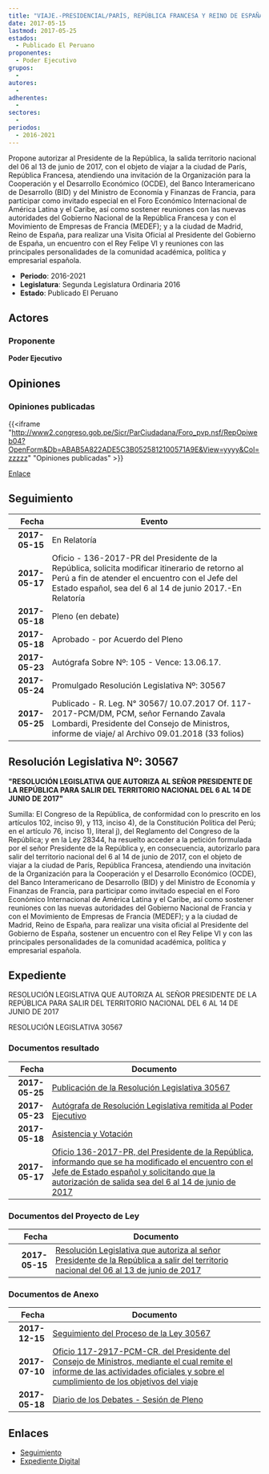 ```yaml
---
title: "VIAJE.-PRESIDENCIAL/PARÍS, REPÚBLICA FRANCESA Y REINO DE ESPAÑA"
date: 2017-05-15
lastmod: 2017-05-25
estados: 
  - Publicado El Peruano
proponentes: 
  - Poder Ejecutivo
grupos: 
  - 
autores: 
  - 
adherentes: 
  - 
sectores: 
  - 
periodos: 
  - 2016-2021
---
```


Propone autorizar al Presidente de la República, la salida territorio nacional del 06 al 13 de junio de 2017, con el objeto de viajar a la ciudad de París, República Francesa, atendiendo una invitación de la Organización para la Cooperación y el Desarrollo Económico (OCDE), del Banco Interamericano de Desarrollo (BID) y del Ministro de Economía y Finanzas de Francia, para participar como invitado especial en el Foro Económico Internacional de América Latina y el Caribe, así como sostener reuniones con las nuevas autoridades del Gobierno Nacional de la República Francesa y con el Movimiento de Empresas de Francia (MEDEF); y a la ciudad de Madrid, Reino de España, para realizar una Visita Oficial al Presidente del Gobierno de España, un encuentro con el Rey Felipe VI y reuniones con las principales personalidades de la comunidad académica, política y empresarial española.

- **Periodo**: 2016-2021
- **Legislatura**: Segunda Legislatura Ordinaria 2016
- **Estado**: Publicado El Peruano

## Actores

### Proponente

**Poder Ejecutivo**


## Opiniones

### Opiniones publicadas

{{<iframe "http://www2.congreso.gob.pe/Sicr/ParCiudadana/Foro_pvp.nsf/RepOpiweb04?OpenForm&Db=ABAB5A822ADE5C3B0525812100571A9E&View=yyyy&Col=zzzzz" "Opiniones publicadas" >}}

[Enlace](http://www2.congreso.gob.pe/Sicr/ParCiudadana/Foro_pvp.nsf/RepOpiweb04?OpenForm&Db=ABAB5A822ADE5C3B0525812100571A9E&View=yyyy&Col=zzzzz)

## Seguimiento

| Fecha | Evento |
|------:|--------|
| **2017-05-15** | En Relatoría|
| **2017-05-17** | Oficio - 136-2017-PR del Presidente de la República, solicita modificar itinerario de retorno al Perú a fin de atender el encuentro con el Jefe del Estado español, sea del 6 al 14 de junio 2017.-En Relatoría|
| **2017-05-18** | Pleno (en debate)|
| **2017-05-18** | Aprobado - por Acuerdo del Pleno|
| **2017-05-23** | Autógrafa Sobre Nº: 105 - Vence: 13.06.17.|
| **2017-05-24** | Promulgado Resolución Legislativa Nº: 30567|
| **2017-05-25** | Publicado - R. Leg. N° 30567/ 10.07.2017 Of. 117-2017-PCM/DM, PCM, señor Fernando Zavala Lombardi, Presidente del Consejo de Ministros, informe de viaje/ al Archivo 09.01.2018 (33 folios)|

## Resolución Legislativa Nº: 30567

**"RESOLUCIÓN LEGISLATIVA QUE AUTORIZA AL SEÑOR PRESIDENTE DE LA REPÚBLICA PARA SALIR DEL TERRITORIO NACIONAL DEL 6 AL 14 DE JUNIO DE 2017"**

Sumilla: El Congreso de la República, de conformidad con lo prescrito en los artículos 102, inciso 9), y 113, inciso 4), de la Constitución Política del Perú; en el artículo 76, inciso 1), literal j), del Reglamento del Congreso de la República; y en la Ley 28344, ha resuelto acceder a la petición formulada por el señor Presidente de la República y, en consecuencia, autorizarlo para salir del territorio nacional del 6 al 14 de junio de 2017, con el objeto de viajar a la ciudad de París, República Francesa, atendiendo una invitación de la Organización para la Cooperación y el Desarrollo Económico (OCDE), del Banco Interamericano de Desarrollo (BID) y del Ministro de Economía y Finanzas de Francia, para participar como invitado especial en el Foro Económico Internacional de América Latina y el Caribe, así como sostener reuniones con las nuevas autoridades del Gobierno Nacional de Francia y con el Movimiento de Empresas de Francia (MEDEF); y a la ciudad de Madrid, Reino de España, para realizar una visita oficial al Presidente del Gobierno de España, sostener un encuentro con el Rey Felipe VI y con las principales personalidades de la comunidad académica, política y empresarial española.


## Expediente

RESOLUCIÓN LEGISLATIVA QUE AUTORIZA AL SEÑOR PRESIDENTE DE LA REPÚBLICA PARA SALIR DEL TERRITORIO NACIONAL DEL 6 AL 14 DE JUNIO DE 2017

RESOLUCIÓN LEGISLATIVA 30567


### Documentos resultado

| Fecha | Documento |
|------:|--------|
| **2017-05-25** | [Publicación de la Resolución Legislativa 30567](http://www.leyes.congreso.gob.pe/Documentos/2016_2021/ADLP/Normas_Legales/30567-RLG.pdf) |
| **2017-05-23** | [Autógrafa de Resolución Legislativa remitida al Poder Ejecutivo](http://www.leyes.congreso.gob.pe/Documentos/2016_2021/Autografas/Ley_y_de_Resolucion_Legislativa/AU0139120170523.pdf) |
| **2017-05-18** | [Asistencia y Votación](http://www.leyes.congreso.gob.pe/Documentos/2016_2021/Asistencia_y_Votacion/Proyectos_de_Ley/AV0139120170518.pdf) |
| **2017-05-17** | [Oficio 136-2017-PR, del Presidente de la República, informando que se ha modificado el encuentro con el Jefe de Estado español y solicitando que la autorización de salida sea del 6 al 14 de junio de 2017](http://www.leyes.congreso.gob.pe/Documentos/2016_2021/Oficios/Poder_Ejecutivo/OFICIO-136-2017-PR..pdf) |

### Documentos del Proyecto de Ley

| Fecha | Documento |
|------:|--------|
| **2017-05-15** | [Resolución Legislativa que autoriza al señor Presidente de la República a salir del territorio nacional del 06 al 13 de junio de 2017](http://www.leyes.congreso.gob.pe/Documentos/2016_2021/Proyectos_de_Ley_y_de_Resoluciones_Legislativas/PL0139120170515.pdf) |

### Documentos de Anexo

| Fecha | Documento |
|------:|--------|
| **2017-12-15** | [Seguimiento del Proceso de la Ley 30567](http://www.leyes.congreso.gob.pe/Documentos/2016_2021/Seguimiento_de_Proyectos_de_Ley/01391PL20171215.pdf) |
| **2017-07-10** | [Oficio 117-2917-PCM-CR, del Presidente del Consejo de Ministros, mediante el cual remite el informe de las actividades oficiales y sobre el cumplimiento de los objetivos del viaje](http://www.leyes.congreso.gob.pe/Documentos/2016_2021/Oficios/Poder_Ejecutivo/OFICIO-117-2017-PCM-DM..pdf) |
| **2017-05-18** | [Diario de los Debates - Sesión de Pleno](http://www.leyes.congreso.gob.pe/Documentos/2016_2021/ADLP/Diario_Debates/30567_DD.pdf) |

## Enlaces 

- [Seguimiento](http://www2.congreso.gob.pe/Sicr/TraDocEstProc/CLProLey2016.nsf/f7fff46988ca05b1052578e100829cc7/6f7f807032b6bb650525812100565f63?OpenDocument)
- [Expediente Digital](http://www2.congreso.gob.pehttp://www2.congreso.gob.pe/Sicr/TraDocEstProc/CLProLey2016.nsf/f7fff46988ca05b1052578e100829cc7/6f7f807032b6bb650525812100565f63?OpenDocument&Click=05257FB7005EB655.eb71d0cf91d8294e05256cdf006b5706/$Body/0.1C6C)
